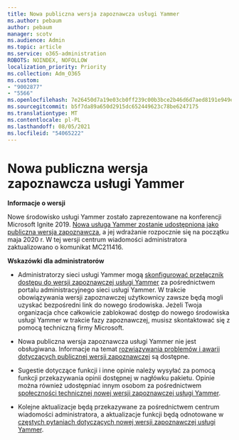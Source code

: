 ```yaml
---
title: Nowa publiczna wersja zapoznawcza usługi Yammer
ms.author: pebaum
author: pebaum
manager: scotv
ms.audience: Admin
ms.topic: article
ms.service: o365-administration
ROBOTS: NOINDEX, NOFOLLOW
localization_priority: Priority
ms.collection: Adm_O365
ms.custom:
- "9002877"
- "5566"
ms.openlocfilehash: 7e26450d7a19e03cb0ff239c00b3bce2b46d6d7aed8191e949ef6c0711aa9035
ms.sourcegitcommit: b5f7da89a650d2915dc652449623c78be6247175
ms.translationtype: MT
ms.contentlocale: pl-PL
ms.lasthandoff: 08/05/2021
ms.locfileid: "54065222"
---
```

# <a name="new-yammer-public-preview"></a>Nowa publiczna wersja zapoznawcza usługi Yammer

**Informacje o wersji**

Nowe środowisko usługi Yammer zostało zaprezentowane na konferencji Microsoft Ignite 2019. [Nowa usługa Yammer zostanie udostępniona jako publiczna wersja zapoznawcza](https://docs.microsoft.com/yammer/get-started-with-yammer/newyammer-faq), a jej wdrażanie rozpocznie się na początku maja 2020 r. W tej wersji centrum wiadomości administratora zaktualizowano o komunikat MC211416.

**Wskazówki dla administratorów**

- Administratorzy sieci usługi Yammer mogą [skonfigurować przełącznik dostępu do wersji zapoznawczej usługi Yammer](https://docs.microsoft.com/yammer/get-started-with-yammer/administrative-settings-opt-in-newyammer) za pośrednictwem portalu administracyjnego sieci usługi Yammer. W trakcie obowiązywania wersji zapoznawczej użytkownicy zawsze będą mogli uzyskać bezpośredni link do nowego środowiska. Jeżeli Twoja organizacja chce całkowicie zablokować dostęp do nowego środowiska usługi Yammer w trakcie fazy zapoznawczej, musisz skontaktować się z pomocą techniczną firmy Microsoft.

- Nowa publiczna wersja zapoznawcza usługi Yammer nie jest obsługiwana. Informacje na temat [rozwiązywania problemów i awarii dotyczących publicznej wersji zapoznawczej](https://docs.microsoft.com/yammer/get-started-with-yammer/newyammer-faq#yammer-preview-customer-support) są dostępne.

- Sugestie dotyczące funkcji i inne opinie należy wysyłać za pomocą funkcji przekazywania opinii dostępnej w nagłówku pakietu. Opinie można również udostępniać innym osobom za pośrednictwem [społeczności technicznej nowej wersji zapoznawczej usługi Yammer](https://techcommunity.microsoft.com/t5/new-yammer-preview/bd-p/NewYammerPreview).

- Kolejne aktualizacje będą przekazywane za pośrednictwem centrum wiadomości administratora, a aktualizacje funkcji będą odnotowane w [częstych pytaniach dotyczących nowej wersji zapoznawczej usługi Yammer](https://docs.microsoft.com/yammer/get-started-with-yammer/newyammer-faq).
